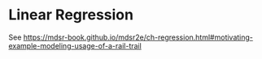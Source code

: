 # Linear Regression

See https://mdsr-book.github.io/mdsr2e/ch-regression.html#motivating-example-modeling-usage-of-a-rail-trail
